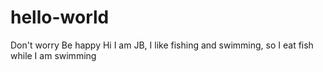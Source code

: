 # hello-world
Don't worry Be happy
Hi I am JB, I like fishing and swimming, so I eat fish while I am swimming
